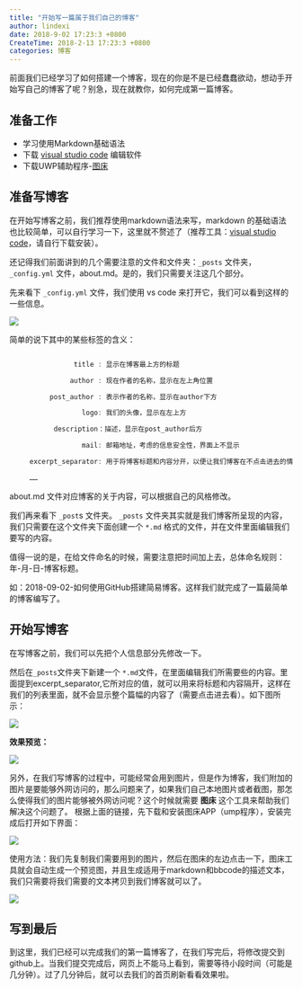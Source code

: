 ```yaml
---
title: "开始写一篇属于我们自己的博客"
author: lindexi
date: 2018-9-02 17:23:3 +0800
CreateTime: 2018-2-13 17:23:3 +0800
categories: 博客
---
```


<!-- more -->

前面我们已经学习了如何搭建一个博客，现在的你是不是已经蠢蠢欲动，想动手开始写自己的博客了呢？别急，现在就教你，如何完成第一篇博客。

## 准备工作

 * 学习使用Markdown基础语法
 * 下载 [visual studio code](https://code.visualstudio.com) 编辑软件
 * 下载UWP辅助程序-[图床](https://www.microsoft.com/store/apps/9nblggh562r2)

## 准备写博客

在开始写博客之前，我们推荐使用markdown语法来写，markdown 的基础语法也比较简单，可以自行学习一下，这里就不赘述了（推荐工具：[visual studio code](https://code.visualstudio.com)，请自行下载安装）。

还记得我们前面讲到的几个需要注意的文件和文件夹：`_posts` 文件夹，`_config.yml` 文件，about.md。是的，我们只需要关注这几个部分。

先来看下 `_config.yml` 文件，我们使用 vs code 来打开它，我们可以看到这样的一些信息。


![](https://i.loli.net/2018/09/07/5b91c5eda6540.jpg)

简单的说下其中的某些标签的含义：

``` csharp

                title : 显示在博客最上方的标题

               author : 现在作者的名称，显示在左上角位置

          post_author : 表示作者的名称，显示在author下方

                  logo: 我们的头像，显示在左上方

           description：描述，显示在post_author后方

                  mail: 邮箱地址，考虑的信息安全性，界面上不显示

     excerpt_separator: 用于将博客标题和内容分开，以便让我们博客在不点击进去的情况下，只显示标题。

     ……

```

about.md 文件对应博客的关于内容，可以根据自己的风格修改。

我们再来看下 `_post`s 文件夹。 `_posts` 文件夹其实就是我们博客所呈现的内容，我们只需要在这个文件夹下面创建一个 `*.md` 格式的文件，并在文件里面编辑我们要写的内容。

值得一说的是，在给文件命名的时候，需要注意把时间加上去，总体命名规则：年-月-日-博客标题。

如：2018-09-02-如何使用GitHub搭建简易博客。这样我们就完成了一篇最简单的博客编写了。

## 开始写博客

在写博客之前，我们可以先把个人信息部分先修改一下。


然后在`_posts`文件夹下新建一个 `*.md`文件，在里面编辑我们所需要些的内容。里面提到excerpt_separator,它所对应的值，就可以用来将标题和内容隔开，这样在我们的列表里面，就不会显示整个篇幅的内容了（需要点击进去看）。如下图所示：

![](https://i.loli.net/2018/09/07/5b91ce959fa8f.jpg)

**效果预览：**

![](https://i.loli.net/2018/09/07/5b91d084c477d.jpg)

另外，在我们写博客的过程中，可能经常会用到图片，但是作为博客，我们附加的图片是要能够外网访问的，那么问题来了，如果我们自己本地图片或者截图，那怎么使得我们的图片能够被外网访问呢？这个时候就需要 **图床** 这个工具来帮助我们解决这个问题了。
根据上面的链接，先下载和安装图床APP（ump程序），安装完成后打开如下界面：<br/>


![](https://i.loli.net/2018/09/07/5b91cf7e1f030.jpg)

使用方法：我们先复制我们需要用到的图片，然后在图床的左边点击一下，图床工具就会自动生成一个预览图，并且生成适用于markdown和bbcode的描述文本，我们只需要将我们需要的文本拷贝到我们博客就可以了。

![](https://i.loli.net/2018/09/07/5b91d0251ae86.jpg)


## 写到最后

到这里，我们已经可以完成我们的第一篇博客了，在我们写完后，将修改提交到github上。当我们提交完成后，网页上不能马上看到，需要等待小段时间（可能是几分钟）。过了几分钟后，就可以去我们的首页刷新看看效果啦。